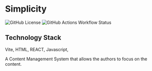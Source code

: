 # Simplicity
![GitHub License](https://img.shields.io/github/license/BrendanFre/simplicity)
![GitHub Actions Workflow Status](https://img.shields.io/github/actions/workflow/status/BrendanFre/Simplicity/node.js.yml)

## Technology Stack
Vite, HTML, REACT, Javascript, 


A Content Management System that allows the authors to focus on the content.

 
